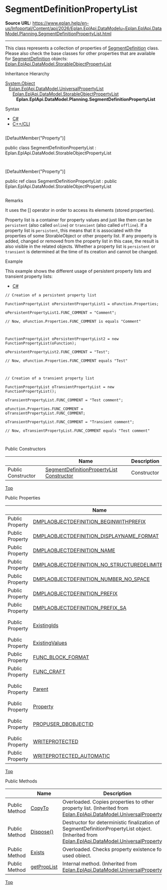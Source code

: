 # SegmentDefinitionPropertyList

**Source URL:** https://www.eplan.help/en-us/Infoportal/Content/api/2026/Eplan.EplApi.DataModelu~Eplan.EplApi.DataModel.Planning.SegmentDefinitionPropertyList.html

---

This class represents a collection of properties of [SegmentDefinition](Eplan.EplApi.DataModelu~Eplan.EplApi.DataModel.Planning.SegmentDefinition.html) class. Please also check the base classes for other properties that are available for [SegmentDefinition](Eplan.EplApi.DataModelu~Eplan.EplApi.DataModel.Planning.SegmentDefinition.html) objects: [Eplan.EplApi.DataModel.StorableObjectPropertyList](Eplan.EplApi.DataModelu~Eplan.EplApi.DataModel.StorableObjectPropertyList.html)

Inheritance Hierarchy

[System.Object](#)  
   [Eplan.EplApi.DataModel.UniversalPropertyList](Eplan.EplApi.DataModelu~Eplan.EplApi.DataModel.UniversalPropertyList.html)  
      [Eplan.EplApi.DataModel.StorableObjectPropertyList](Eplan.EplApi.DataModelu~Eplan.EplApi.DataModel.StorableObjectPropertyList.html)  
         **Eplan.EplApi.DataModel.Planning.SegmentDefinitionPropertyList**

Syntax

- [C#](#i-syntax-CS)
- [C++/CLI](#i-syntax-CPP2005)

```
```
[DefaultMember("Property")]

public class SegmentDefinitionPropertyList : Eplan.EplApi.DataModel.StorableObjectPropertyList
```
```

```
```
[DefaultMember("Property")]

public ref class SegmentDefinitionPropertyList : public Eplan.EplApi.DataModel.StorableObjectPropertyList
```
```

Remarks

It uses the [] operator in order to access its elements (stored properties).

Property list is a container for property values and just like them can be `persistent` (also called `online`) or `transient` (also called `offline`). If a property list is `persistent`, this means that it is associated with the properties of some StorableObject or other property list. If any property is added, changed or removed from the property list in this case, the result is also visible in the related objects. Whether a property list is `persistent` or `transient` is determined at the time of its creation and cannot be changed.

Example

This example shows the different usage of persistent property lists and transient property lists:

- [C#](#i-tab-content-1ca61f3b-8a62-4049-830b-2915df0fac45)

```
// Creation of a persistent property list

FunctionPropertyList oPersistentPropertyList1 = oFunction.Properties;

oPersistentPropertyList1.FUNC_COMMENT = "Comment";

// Now, oFunction.Properties.FUNC_COMMENT is equals "Comment"



FunctionPropertyList oPersistentPropertyList2 = new FunctionPropertyList(oFunction);

oPersistentPropertyList2.FUNC_COMMENT = "Test";

// Now, oFunction.Properties.FUNC_COMMENT equals "Test"



// Creation of a transient property list

FunctionPropertyList oTransientPropertyList = new FunctionPropertyList();

oTransientPropertyList.FUNC_COMMENT = "Test comment";

oFunction.Properties.FUNC_COMMENT = oTransientPropertyList.FUNC_COMMENT;

oTransientPropertyList.FUNC_COMMENT = "Transient comment";

// Now, oTransientPropertyList.FUNC_COMMENT equals "Test comment"



```

Public Constructors

|  | Name | Description |
| --- | --- | --- |
| Public Constructor | [SegmentDefinitionPropertyList Constructor](Eplan.EplApi.DataModelu~Eplan.EplApi.DataModel.Planning.SegmentDefinitionPropertyList~_ctor().html) | Constructor |

[Top](#top)



Public Properties

|  | Name | Description |
| --- | --- | --- |
| Public Property | [DMPLAOBJECTDEFINITION\_BEGINWITHPREFIX](topic1065.html) | Segment definition: Preceding sign also at the beginning # 44046. |
| Public Property | [DMPLAOBJECTDEFINITION\_DISPLAYNAME\_FORMAT](topic1066.html) | Display format: Segment name # 44002. |
| Public Property | [DMPLAOBJECTDEFINITION\_NAME](Eplan.EplApi.DataModelu~Eplan.EplApi.DataModel.Planning.SegmentDefinitionPropertyList~DMPLAOBJECTDEFINITION_NAME().html) | Segment definition: Displayed name # 44003. |
| Public Property | [DMPLAOBJECTDEFINITION\_NO\_STRUCTUREDELIMITER](topic1067.html) | Structure identifiers without separators # 44033. |
| Public Property | [DMPLAOBJECTDEFINITION\_NUMBER\_NO\_SPACE](topic1068.html) | Segment definition: No blank space before the number # 44091. |
| Public Property | [DMPLAOBJECTDEFINITION\_PREFIX](Eplan.EplApi.DataModelu~Eplan.EplApi.DataModel.Planning.SegmentDefinitionPropertyList~DMPLAOBJECTDEFINITION_PREFIX().html) | Segment definition: Preceding sign # 44045. |
| Public Property | [DMPLAOBJECTDEFINITION\_PREFIX\_SA](topic1069.html) | Segment definition: Separator symbolic address # 44090. |
| Public Property | [ExistingIds](Eplan.EplApi.DataModelu~Eplan.EplApi.DataModel.UniversalPropertyList~ExistingIds.html) | Returns array of property ids. Returns array of AnyPropertyId objects. (Inherited from [Eplan.EplApi.DataModel.UniversalPropertyList](Eplan.EplApi.DataModelu~Eplan.EplApi.DataModel.UniversalPropertyList.html)) |
| Public Property | [ExistingValues](Eplan.EplApi.DataModelu~Eplan.EplApi.DataModel.UniversalPropertyList~ExistingValues.html) | Returns array of PropertyValue objects. (Inherited from [Eplan.EplApi.DataModel.UniversalPropertyList](Eplan.EplApi.DataModelu~Eplan.EplApi.DataModel.UniversalPropertyList.html)) |
| Public Property | [FUNC\_BLOCK\_FORMAT](Eplan.EplApi.DataModelu~Eplan.EplApi.DataModel.Planning.SegmentDefinitionPropertyList~FUNC_BLOCK_FORMAT(Int32).html) | Block property: Format # 20202. |
| Public Property | [FUNC\_CRAFT](Eplan.EplApi.DataModelu~Eplan.EplApi.DataModel.Planning.SegmentDefinitionPropertyList~FUNC_CRAFT().html) | Trade # 20466. |
| Public Property | [Parent](Eplan.EplApi.DataModelu~Eplan.EplApi.DataModel.UniversalPropertyList~Parent.html) | StorableObject to which this property list is connected. (Inherited from [Eplan.EplApi.DataModel.UniversalPropertyList](Eplan.EplApi.DataModelu~Eplan.EplApi.DataModel.UniversalPropertyList.html)) |
| Public Property | [Property](Eplan.EplApi.DataModelu~Eplan.EplApi.DataModel.Planning.SegmentDefinitionPropertyList~Property.html) | Overloaded. Method used by operator[] in order to access indexed properties. |
| Public Property | [PROPUSER\_DBOBJECTID](Eplan.EplApi.DataModelu~Eplan.EplApi.DataModel.StorableObjectPropertyList~PROPUSER_DBOBJECTID().html) | Overloaded. Object identification # 2000. (Inherited from [Eplan.EplApi.DataModel.StorableObjectPropertyList](Eplan.EplApi.DataModelu~Eplan.EplApi.DataModel.StorableObjectPropertyList.html)) |
| Public Property | [WRITEPROTECTED](Eplan.EplApi.DataModelu~Eplan.EplApi.DataModel.Planning.SegmentDefinitionPropertyList~WRITEPROTECTED().html) | Change protection # 3014. |
| Public Property | [WRITEPROTECTED\_AUTOMATIC](Eplan.EplApi.DataModelu~Eplan.EplApi.DataModel.Planning.SegmentDefinitionPropertyList~WRITEPROTECTED_AUTOMATIC().html) | Change protection (hierarchical) # 3015. |

[Top](#top)

Public Methods

|  | Name | Description |
| --- | --- | --- |
| Public Method | [CopyTo](Eplan.EplApi.DataModelu~Eplan.EplApi.DataModel.UniversalPropertyList~CopyTo.html) | Overloaded. Copies properties to other property list. (Inherited from [Eplan.EplApi.DataModel.UniversalPropertyList](Eplan.EplApi.DataModelu~Eplan.EplApi.DataModel.UniversalPropertyList.html)) |
| Public Method | [Dispose()](Eplan.EplApi.DataModelu~Eplan.EplApi.DataModel.UniversalPropertyList~Dispose().html) | Destructor for deterministic finalization of SegmentDefinitionPropertyList object. (Inherited from [Eplan.EplApi.DataModel.UniversalPropertyList](Eplan.EplApi.DataModelu~Eplan.EplApi.DataModel.UniversalPropertyList.html)) |
| Public Method | [Exists](Eplan.EplApi.DataModelu~Eplan.EplApi.DataModel.Planning.SegmentDefinitionPropertyList~Exists.html) | Overloaded. Checks property existence for used obiect. |
| Public Method | [getPropList](Eplan.EplApi.DataModelu~Eplan.EplApi.DataModel.UniversalPropertyList~getPropList.html) | Internal method. (Inherited from [Eplan.EplApi.DataModel.UniversalPropertyList](Eplan.EplApi.DataModelu~Eplan.EplApi.DataModel.UniversalPropertyList.html)) |

[Top](#top)
